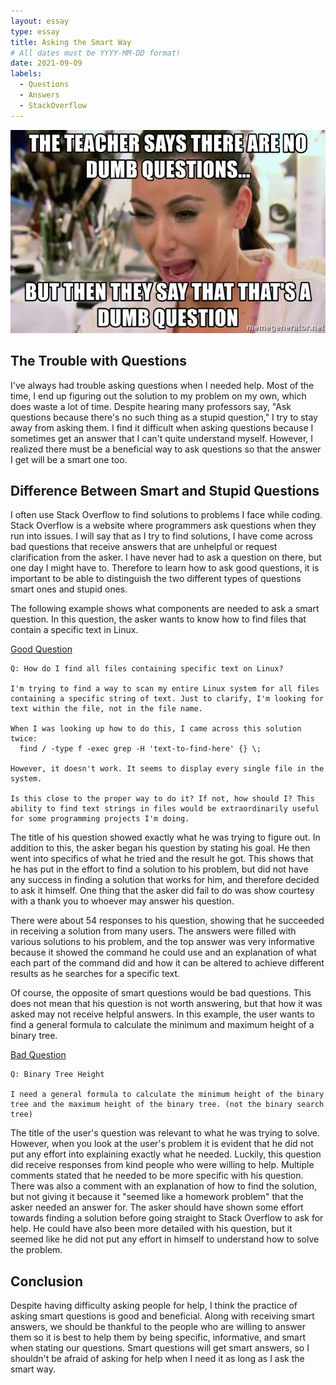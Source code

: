 ```yaml
---
layout: essay
type: essay
title: Asking the Smart Way
# All dates must be YYYY-MM-DD format!
date: 2021-09-09
labels:
  - Questions
  - Answers
  - StackOverflow
---
```


<img class="ui medium right floated image" src="../images/dumbq.jpeg">

## The Trouble with Questions

I've always had trouble asking questions when I needed help. Most of the time, I end up figuring out the solution to my problem on my own, which does waste a lot of time. Despite hearing many professors say, "Ask questions because there's no such thing as a stupid question," I try to stay away from asking them. I find it difficult when asking questions because I sometimes get an answer that I can't quite understand myself. However, I realized there must be a beneficial way to ask questions so that the answer I get will be a smart one too.

## Difference Between Smart and Stupid Questions

I often use Stack Overflow to find solutions to problems I face while coding. Stack Overflow is a website where programmers ask questions when they run into issues. I will say that as I try to find solutions, I have come across bad questions that receive answers that are unhelpful or request clarification from the asker. I have never had to ask a question on there, but one day I might have to. Therefore to learn how to ask good questions, it is important to be able to distinguish the two different types of questions smart ones and stupid ones.


The following example shows what components are needed to ask a smart question. In this question, the asker wants to know how to find files that contain a specific text in Linux.

[Good Question](https://stackoverflow.com/questions/16956810/how-do-i-find-all-files-containing-specific-text-on-linux/16957078#16957078)
```
Q: How do I find all files containing specific text on Linux?

I'm trying to find a way to scan my entire Linux system for all files containing a specific string of text. Just to clarify, I'm looking for text within the file, not in the file name.

When I was looking up how to do this, I came across this solution twice:
  find / -type f -exec grep -H 'text-to-find-here' {} \;

However, it doesn't work. It seems to display every single file in the system.

Is this close to the proper way to do it? If not, how should I? This ability to find text strings in files would be extraordinarily useful for some programming projects I'm doing.
```
 
The title of his question showed exactly what he was trying to figure out. In addition to this, the asker began his question by stating his goal. He then went into specifics of what he tried and the result he got. This shows that he has put in the effort to find a solution to his problem, but did not have any success in finding a solution that works for him, and therefore decided to ask it himself. One thing that the asker did fail to do was show courtesy with a thank you to whoever may answer his question.
 
There were about 54 responses to his question, showing that he succeeded in receiving a solution from many users. The answers were filled with various solutions to his problem, and the top answer was very informative because it showed the command he could use and an explanation of what each part of the command did and how it can be altered to achieve different results as he searches for a specific text. 

Of course, the opposite of smart questions would be bad questions. This does not mean that his question is not worth answering, but that how it was asked may not receive helpful answers. In this example, the user wants to find a general formula to calculate the minimum and maximum height of a binary tree.

[Bad Question](https://stackoverflow.com/questions/1951091/binary-tree-height)
```
Q: Binary Tree Height

I need a general formula to calculate the minimum height of the binary tree and the maximum height of the binary tree. (not the binary search tree)
```
 
The title of the user's question was relevant to what he was trying to solve. However, when you look at the user's problem it is evident that he did not put any effort into explaining exactly what he needed. Luckily, this question did receive responses from kind people who were willing to help. Multiple comments stated that he needed to be more specific with his question. There was also a comment with an explanation of how to find the solution, but not giving it because it "seemed like a homework problem" that the asker needed an answer for. The asker should have shown some effort towards finding a solution before going straight to Stack Overflow to ask for help. He could have also been more detailed with his question, but it seemed like he did not put any effort in himself to understand how to solve the problem. 

## Conclusion

Despite having difficulty asking people for help, I think the practice of asking smart questions is good and beneficial. Along with receiving smart answers, we should be thankful to the people who are willing to answer them so it is best to help them by being specific, informative, and smart when stating our questions. Smart questions will get smart answers, so I shouldn't be afraid of asking for help when I need it as long as I ask the smart way.
